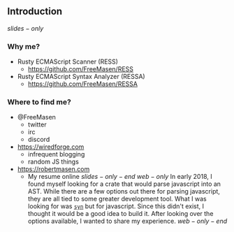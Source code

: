 ## Introduction

$slides-only$
### Why me?
- Rusty ECMAScript Scanner (RESS)
    - https://github.com/FreeMasen/RESS
- Rusty ECMAScript Syntax Analyzer (RESSA)
    - https://github.com/FreeMasen/RESSA

### Where to find me?
- @FreeMasen
    - twitter
    - irc
    - discord
- https://wiredforge.com
    - infrequent blogging
    - random JS things
- https://robertmasen.com
    - My resume online
$slides-only-end$
$web-only$
In early 2018, I found myself looking for a crate that would parse javascript into an AST. While there are a few options out there for parsing javascript, they are all tied to some greater development tool. What I was looking for was [`syn`](https://github.com/dtolnay/syn) but for javascript. Since this didn't exist, I thought it would be a good idea to build it. After looking over the options available, I wanted to share my experience.
$web-only-end$